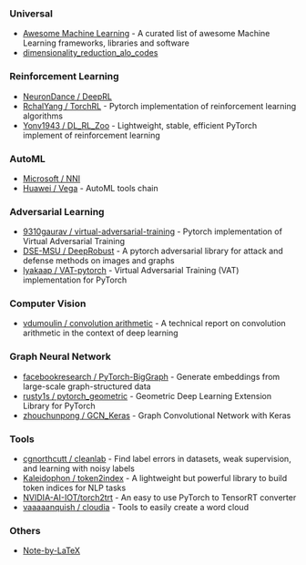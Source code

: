 ### Universal
- [Awesome Machine Learning](https://github.com/josephmisiti/awesome-machine-learning) - A curated list of awesome Machine Learning frameworks, libraries and software
- [dimensionality_reduction_alo_codes](https://github.com/heucoder/dimensionality_reduction_alo_codes)

### Reinforcement Learning
- [NeuronDance / DeepRL](https://github.com/NeuronDance/DeepRL)
- [RchalYang / TorchRL](https://github.com/RchalYang/torchrl) - Pytorch implementation of reinforcement learning algorithms
- [Yonv1943 / DL_RL_Zoo](https://github.com/Yonv1943/DL_RL_Zoo) - Lightweight, stable, efficient PyTorch implement of reinforcement learning

### AutoML
- [Microsoft / NNI](https://github.com/microsoft/nni)
- [Huawei / Vega](https://github.com/huawei-noah/vega) - AutoML tools chain

### Adversarial Learning
- [9310gaurav / virtual-adversarial-training](https://github.com/9310gaurav/virtual-adversarial-training) - Pytorch implementation of Virtual Adversarial Training
- [DSE-MSU / DeepRobust](https://github.com/DSE-MSU/DeepRobust) - A pytorch adversarial library for attack and defense methods on images and graphs
- [lyakaap / VAT-pytorch](https://github.com/lyakaap/VAT-pytorch) - Virtual Adversarial Training (VAT) implementation for PyTorch

### Computer Vision
- [vdumoulin / convolution arithmetic](https://github.com/vdumoulin/conv_arithmetic) - A technical report on convolution arithmetic in the context of deep learning

### Graph Neural Network
- [facebookresearch / PyTorch-BigGraph](https://github.com/facebookresearch/PyTorch-BigGraph) - Generate embeddings from large-scale graph-structured data
- [rusty1s / pytorch_geometric](https://github.com/rusty1s/pytorch_geometric) - Geometric Deep Learning Extension Library for PyTorch
- [zhouchunpong / GCN_Keras](https://github.com/zhouchunpong/GCN_Keras) - Graph Convolutional Network with Keras

### Tools
- [cgnorthcutt / cleanlab](https://github.com/cgnorthcutt/cleanlab) - Find label errors in datasets, weak supervision, and learning with noisy labels
- [Kaleidophon / token2index](https://github.com/Kaleidophon/token2index) - A lightweight but powerful library to build token indices for NLP tasks
- [NVIDIA-AI-IOT/torch2trt](https://github.com/NVIDIA-AI-IOT/torch2trt) - An easy to use PyTorch to TensorRT converter
- [vaaaaanquish / cloudia](https://github.com/vaaaaanquish/cloudia) - Tools to easily create a word cloud

### Others
- [Note-by-LaTeX](https://github.com/wklchris/Note-by-LaTeX)

